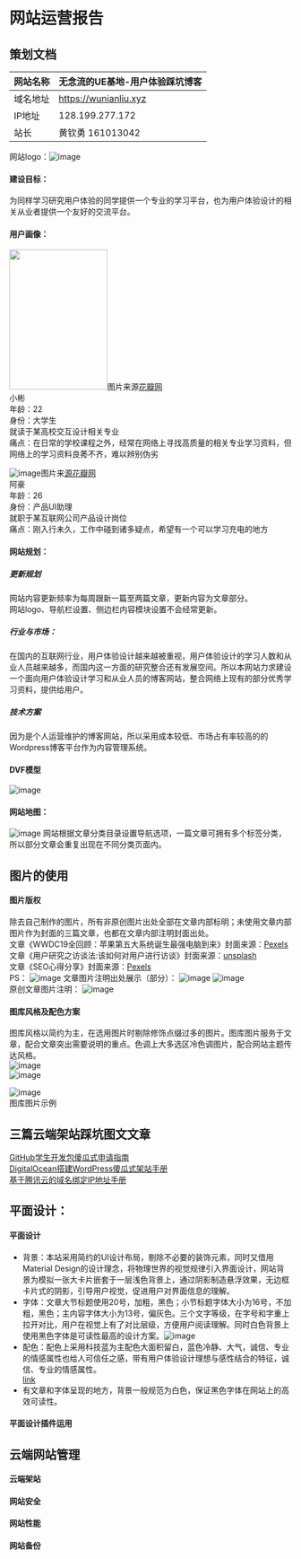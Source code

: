 # 网站运营报告
## 策划文档

网站名称| 无念流的UE基地-用户体验踩坑博客
---|---
域名地址| https://wunianliu.xyz
IP地址| 128.199.277.172
站长| 黄钦勇 161013042

网站logo：![image](https://raw.githubusercontent.com/161013042/Web_Operations/master/%E7%AD%96%E5%88%92%E6%96%87%E6%A1%A3%E4%B8%8E%E7%BD%91%E7%AB%99%E5%9C%B0%E5%9B%BE/%E7%BD%91%E7%AB%99icon_%E7%94%BB%E6%9D%BF%201.png)

#### 建设目标：
为同样学习研究用户体验的同学提供一个专业的学习平台，也为用户体验设计的相关从业者提供一个友好的交流平台。

#### 用户画像：

<img src="https://github.com/161013042/Web_Operations/blob/master/%E7%AD%96%E5%88%92%E6%96%87%E6%A1%A3%E4%B8%8E%E7%BD%91%E7%AB%99%E5%9C%B0%E5%9B%BE/%E7%94%A8%E6%88%B7%E7%94%BB%E5%83%8F%E2%80%94%E8%B1%AA.jpg?raw=true"  height="250" width="175">图片来源[花瓣网](https://huaban.com/)<br>
小彬<br>
年龄：22<br>
身份：大学生<br>
就读于某高校交互设计相关专业<br>
痛点：在日常的学校课程之外，经常在网络上寻找高质量的相关专业学习资料，但网络上的学习资料良莠不齐，难以辨别伪劣<br>

![image](https://github.com/161013042/Web_Operations/blob/master/%E7%AD%96%E5%88%92%E6%96%87%E6%A1%A3%E4%B8%8E%E7%BD%91%E7%AB%99%E5%9C%B0%E5%9B%BE/%E7%94%A8%E6%88%B7%E7%94%BB%E5%83%8F.png?raw=true)图片来[源花瓣网](https://huaban.com/)<br>
阿豪<br>
年龄：26<br>
身份：产品UI助理<br>
就职于某互联网公司产品设计岗位<br>
痛点：刚入行未久，工作中碰到诸多疑点，希望有一个可以学习充电的地方

#### 网站规划：
##### 更新规划
网站内容更新频率为每周跟新一篇至两篇文章，更新内容为文章部分。<br>
网站logo、导航栏设置、侧边栏内容模块设置不会经常更新。
##### 行业与市场：
在国内的互联网行业，用户体验设计越来越被重视，用户体验设计的学习人数和从业人员越来越多，而国内这一方面的研究整合还有发展空间。所以本网站力求建设一个面向用户体验设计学习和从业人员的博客网站，整合网络上现有的部分优秀学习资料，提供给用户。<br>
##### 技术方案
因为是个人运营维护的博客网站，所以采用成本较低、市场占有率较高的的Wordpress博客平台作为内容管理系统。


#### DVF模型
![image](https://raw.githubusercontent.com/161013042/Web_Operations/master/%E7%AD%96%E5%88%92%E6%96%87%E6%A1%A3%E4%B8%8E%E7%BD%91%E7%AB%99%E5%9C%B0%E5%9B%BE/Web%201920%20%E2%80%93%201.png)

#### 网站地图：
![image](https://github.com/161013042/Web_Operations/blob/master/%E7%AD%96%E5%88%92%E6%96%87%E6%A1%A3%E4%B8%8E%E7%BD%91%E7%AB%99%E5%9C%B0%E5%9B%BE/%E6%97%A0%E5%BF%B5%E6%B5%81%E7%9A%84UE%E5%9F%BA%E5%9C%B0.png?raw=true)
网站根据文章分类目录设置导航选项，一篇文章可拥有多个标签分类，所以部分文章会重复出现在不同分类页面内。

## 图片的使用
#### 图片版权
除去自己制作的图片，所有非原创图片出处全部在文章内部标明；未使用文章内部图片作为封面的三篇文章，也都在文章内部注明封面出处。<br>
文章《WWDC19全回顾：苹果第五大系统诞生最强电脑到来》封面来源：[Pexels](https://www.pexels.com/)<br>
文章《用户研究之访谈法:该如何对用户进行访谈》封面来源：[unsplash](https://unsplash.com/)<br>
文章《SEO心得分享》封面来源：[Pexels](https://www.pexels.com/)<br>
PS：
![image](https://raw.githubusercontent.com/161013042/Web_Operations/master/%E5%9B%BE%E7%89%87%E7%9A%84%E4%BD%BF%E7%94%A8/%E6%B3%A8%E6%98%8E%E5%B0%81%E9%9D%A2%E5%87%BA%E5%A4%84.png)
文章图片注明出处展示（部分）：
![image](https://raw.githubusercontent.com/161013042/Web_Operations/master/%E5%9B%BE%E7%89%87%E7%9A%84%E4%BD%BF%E7%94%A8/%E6%B3%A8%E6%98%8E%E5%87%BA%E5%A4%84.png)
![image](https://raw.githubusercontent.com/161013042/Web_Operations/master/%E5%9B%BE%E7%89%87%E7%9A%84%E4%BD%BF%E7%94%A8/%E8%91%97%E5%90%8D%E5%87%BA%E5%A4%841.png)<br>
原创文章图片注明：
![image](https://raw.githubusercontent.com/161013042/Web_Operations/master/%E5%9B%BE%E7%89%87%E7%9A%84%E4%BD%BF%E7%94%A8/%E5%8E%9F%E5%88%9B%E6%96%87%E7%AB%A0%E5%9B%BE%E7%89%87%E6%A0%87%E6%98%8E.png)


#### 图库风格及配色方案
图库风格以简约为主，在选用图片时剔除修饰点缀过多的图片。图库图片服务于文章，配合文章突出需要说明的重点。色调上大多选区冷色调图片，配合网站主题传达风格。<br>
![image](https://raw.githubusercontent.com/161013042/Web_Operations/master/%E5%9B%BE%E7%89%87%E7%9A%84%E4%BD%BF%E7%94%A8/%E5%9B%BE%E5%BA%93%E9%85%8D%E5%9B%BE%E4%BE%8B%E5%AD%90.gif)<br>
![image](https://github.com/161013042/Web_Operations/blob/master/%E5%9B%BE%E7%89%87%E7%9A%84%E4%BD%BF%E7%94%A8/%E5%9B%BE%E5%BA%93.png?raw=true)<br>

![image](https://raw.githubusercontent.com/161013042/Web_Operations/master/%E5%9B%BE%E7%89%87%E7%9A%84%E4%BD%BF%E7%94%A8/%E5%9B%BE%E5%BA%93%E9%A3%8E%E6%A0%BC%E4%BD%BF%E7%94%A8.jpg)<br>
图库图片示例

## 三篇云端架站踩坑图文文章
[GitHub学生开发包傻瓜式申请指南](https://wunianliu.xyz/blog/2019/06/22/githubstudent/)<br>
[DigitalOcean搭建WordPress傻瓜式架站手册](https://wunianliu.xyz/blog/2019/06/22/digitaloceanmakewordpress/)<br>
[基于腾讯云的域名绑定IP地址手册](https://wunianliu.xyz/blog/2019/06/22/domainname/)

## 平面设计：
#### 平面设计
- 背景：本站采用简约的UI设计布局，剔除不必要的装饰元素，同时又借用Material Design的设计理念，将物理世界的视觉规律引入界面设计，网站背景为模拟一张大卡片嵌套于一层浅色背景上，通过阴影制造悬浮效果，无边框卡片式的阴影，引导用户视觉，促进用户对界面信息的理解。<br>
- 字体：文章大节标题使用20号，加粗，黑色；小节标题字体大小为16号，不加粗，黑色；主内容字体大小为13号，偏灰色。三个文字等级，在字号和字重上拉开对比，用户在视觉上有了对比层级，方便用户阅读理解。同时白色背景上使用黑色字体是可读性最高的设计方案。![image](https://note.youdao.com/favicon.ico字体背景)
- 配色：配色上采用科技蓝为主配色大面积留白，蓝色冷静、大气，诚信、专业的情感属性也给人可信任之感，带有用户体验设计理想与感性结合的特征，诚信、专业的情感属性。<br>[link](https://note.youdao.com/配色)
- 有文章和字体呈现的地方，背景一般规范为白色，保证黑色字体在网站上的高效可读性。<br>
#### 平面设计插件运用

## 云端网站管理
#### 云端架站
#### 网站安全
#### 网站性能
#### 网站备份

